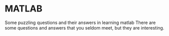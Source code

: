 # MATLAB
Some puzzling questions and their answers in learning matlab
There are some questions and answers that you seldom meet, but they are interesting.
